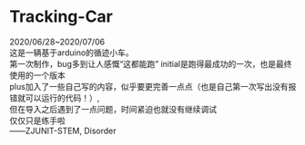 # Tracking-Car
2020/06/28~2020/07/06           
这是一辆基于arduino的循迹小车。          
第一次制作，bug多到让人感慨“这都能跑” 
initial是跑得最成功的一次，也是最终使用的一个版本         
plus加入了一些自己写的内容，似乎要更完善一点点（也是自己第一次写出没有报错就可以运行的代码！）,   
但在导入之后遇到了一点问题，时间紧迫也就没有继续调试    
仅仅只是练手啦             
——ZJUNIT-STEM, Disorder

